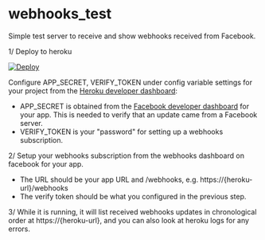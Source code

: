 # webhooks_test
Simple test server to receive and show webhooks received from Facebook. 

1/ Deploy to heroku

[![Deploy](https://www.herokucdn.com/deploy/button.svg)](https://heroku.com/deploy)

Configure APP_SECRET, VERIFY_TOKEN under config variable settings for your project from the [Heroku developer dashboard](https://dashboard.heroku.com/apps/):
* APP_SECRET is obtained from the [Facebook developer dashboard](https://developers.facebook.com/apps/) for your app. This is needed to verify that an update came from a Facebook server.
* VERIFY_TOKEN is your "password" for setting up a webhooks subscription. 

2/ Setup your webhooks subscription from the webhooks dashboard on facebook for your app. 
* The URL should be your app URL and /webhooks, e.g. https://{heroku-url}/webhooks
* The verify token should be what you configured in the previous step.

3/ While it is running, it will list received webhooks updates in chronological order at https://{heroku-url}, and you can also look at heroku logs for any errors.
